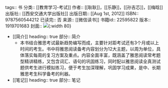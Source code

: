 tags:: 书
分类:: [[教育学习-考试]]
作者:: [[耿耿]]，[[乐静]]，[[孙吉芯]]，[[梅晗]]
出版社:: [[西安交通大学出版社]]
出版日期:: [[Aug 1st, 2012]]
ISBN:: 9787560544212
已读完:: 否
来源:: [[微信读书]]
书籍id:: 22595822
版本:: 1919701683
封面:: ![](https://weread-1258476243.file.myqcloud.com/weread/cover/7/YueWen_22595822/s_YueWen_22595822.jpg){:width 80}

- [[简介]]
  heading:: true
  部分:: 简介
	- 本书结合雅思考试最新趋势编写而成，主要针对距考试还有3个月或以上时间的考生。书中将雅思阅读备考内容划分为12大主题，以周为单位，具体落实每周的复习方案及重点。内容全面丰富，既涵盖了雅思阅读常考题型精讲精练，又包含词汇、语句的巩固练习，同时配以雅思阅读全真测试题供考生进行模拟练习，便于考生加深理解，巩固学习成果，是中、长期雅思考生科学备考的利器。
- [[笔记]]
  heading:: true
  部分:: 笔记